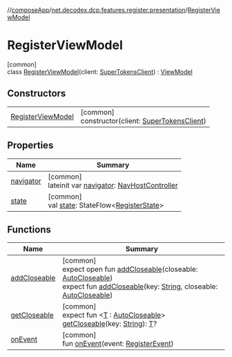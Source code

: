 //[composeApp](../../../index.md)/[net.decodex.dcp.features.register.presentation](../index.md)/[RegisterViewModel](index.md)

# RegisterViewModel

[common]\
class [RegisterViewModel](index.md)(client: [SuperTokensClient](../../net.decodex.dcp.core.supertokens/-super-tokens-client/index.md)) : [ViewModel](https://developer.android.com/reference/kotlin/androidx/lifecycle/ViewModel.html)

## Constructors

| | |
|---|---|
| [RegisterViewModel](-register-view-model.md) | [common]<br>constructor(client: [SuperTokensClient](../../net.decodex.dcp.core.supertokens/-super-tokens-client/index.md)) |

## Properties

| Name | Summary |
|---|---|
| [navigator](navigator.md) | [common]<br>lateinit var [navigator](navigator.md): [NavHostController](https://developer.android.com/reference/kotlin/androidx/navigation/NavHostController.html) |
| [state](state.md) | [common]<br>val [state](state.md): StateFlow&lt;[RegisterState](../-register-state/index.md)&gt; |

## Functions

| Name | Summary |
|---|---|
| [addCloseable](../../net.decodex.dcp.features.totp.presentation/-totp-view-model/index.md#2068605057%2FFunctions%2F-676342820) | [common]<br>expect open fun [addCloseable](../../net.decodex.dcp.features.totp.presentation/-totp-view-model/index.md#2068605057%2FFunctions%2F-676342820)(closeable: [AutoCloseable](https://kotlinlang.org/api/latest/jvm/stdlib/kotlin/-auto-closeable/index.html))<br>expect fun [addCloseable](../../net.decodex.dcp.features.totp.presentation/-totp-view-model/index.md#2093014716%2FFunctions%2F-676342820)(key: [String](https://kotlinlang.org/api/latest/jvm/stdlib/kotlin/-string/index.html), closeable: [AutoCloseable](https://kotlinlang.org/api/latest/jvm/stdlib/kotlin/-auto-closeable/index.html)) |
| [getCloseable](../../net.decodex.dcp.features.totp.presentation/-totp-view-model/index.md#1102255800%2FFunctions%2F-676342820) | [common]<br>expect fun &lt;[T](../../net.decodex.dcp.features.totp.presentation/-totp-view-model/index.md#1102255800%2FFunctions%2F-676342820) : [AutoCloseable](https://kotlinlang.org/api/latest/jvm/stdlib/kotlin/-auto-closeable/index.html)&gt; [getCloseable](../../net.decodex.dcp.features.totp.presentation/-totp-view-model/index.md#1102255800%2FFunctions%2F-676342820)(key: [String](https://kotlinlang.org/api/latest/jvm/stdlib/kotlin/-string/index.html)): [T](../../net.decodex.dcp.features.totp.presentation/-totp-view-model/index.md#1102255800%2FFunctions%2F-676342820)? |
| [onEvent](on-event.md) | [common]<br>fun [onEvent](on-event.md)(event: [RegisterEvent](../-register-event/index.md)) |
